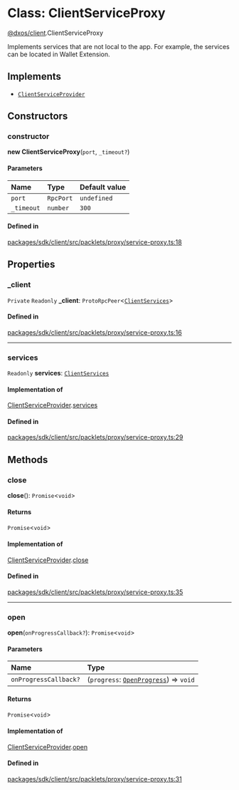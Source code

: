 # Class: ClientServiceProxy

[@dxos/client](../modules/dxos_client.md).ClientServiceProxy

Implements services that are not local to the app.
For example, the services can be located in Wallet Extension.

## Implements

- [`ClientServiceProvider`](../interfaces/dxos_client.ClientServiceProvider.md)

## Constructors

### constructor

**new ClientServiceProxy**(`port`, `_timeout?`)

#### Parameters

| Name | Type | Default value |
| :------ | :------ | :------ |
| `port` | `RpcPort` | `undefined` |
| `_timeout` | `number` | `300` |

#### Defined in

[packages/sdk/client/src/packlets/proxy/service-proxy.ts:18](https://github.com/dxos/dxos/blob/main/packages/sdk/client/src/packlets/proxy/service-proxy.ts#L18)

## Properties

### \_client

 `Private` `Readonly` **\_client**: `ProtoRpcPeer`<[`ClientServices`](../types/dxos_client.ClientServices.md)\>

#### Defined in

[packages/sdk/client/src/packlets/proxy/service-proxy.ts:16](https://github.com/dxos/dxos/blob/main/packages/sdk/client/src/packlets/proxy/service-proxy.ts#L16)

___

### services

 `Readonly` **services**: [`ClientServices`](../types/dxos_client.ClientServices.md)

#### Implementation of

[ClientServiceProvider](../interfaces/dxos_client.ClientServiceProvider.md).[services](../interfaces/dxos_client.ClientServiceProvider.md#services)

#### Defined in

[packages/sdk/client/src/packlets/proxy/service-proxy.ts:29](https://github.com/dxos/dxos/blob/main/packages/sdk/client/src/packlets/proxy/service-proxy.ts#L29)

## Methods

### close

**close**(): `Promise`<`void`\>

#### Returns

`Promise`<`void`\>

#### Implementation of

[ClientServiceProvider](../interfaces/dxos_client.ClientServiceProvider.md).[close](../interfaces/dxos_client.ClientServiceProvider.md#close)

#### Defined in

[packages/sdk/client/src/packlets/proxy/service-proxy.ts:35](https://github.com/dxos/dxos/blob/main/packages/sdk/client/src/packlets/proxy/service-proxy.ts#L35)

___

### open

**open**(`onProgressCallback?`): `Promise`<`void`\>

#### Parameters

| Name | Type |
| :------ | :------ |
| `onProgressCallback?` | (`progress`: [`OpenProgress`](../interfaces/dxos_client.OpenProgress.md)) => `void` |

#### Returns

`Promise`<`void`\>

#### Implementation of

[ClientServiceProvider](../interfaces/dxos_client.ClientServiceProvider.md).[open](../interfaces/dxos_client.ClientServiceProvider.md#open)

#### Defined in

[packages/sdk/client/src/packlets/proxy/service-proxy.ts:31](https://github.com/dxos/dxos/blob/main/packages/sdk/client/src/packlets/proxy/service-proxy.ts#L31)
